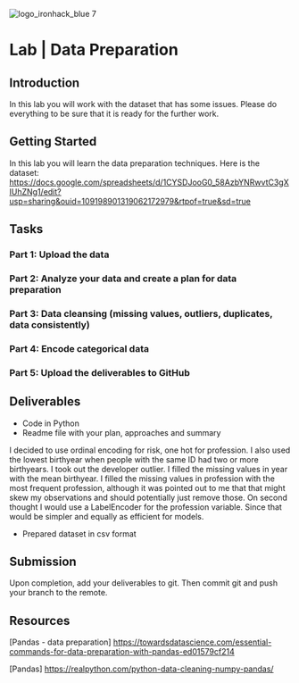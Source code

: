 ![logo_ironhack_blue 7](https://user-images.githubusercontent.com/23629340/40541063-a07a0a8a-601a-11e8-91b5-2f13e4e6b441.png)

# Lab | Data Preparation 


## Introduction

In this lab you will work with the dataset that has some issues. Please do everything to be sure that it is ready for the further work.

## Getting Started

In this lab you will learn the data preparation techniques.
Here is the dataset: https://docs.google.com/spreadsheets/d/1CYSDJooG0_58AzbYNRwvtC3gXIUhZNg1/edit?usp=sharing&ouid=109198901319062172979&rtpof=true&sd=true

## Tasks
### Part 1: Upload the data
### Part 2: Analyze your data and create a plan for data preparation
### Part 3: Data cleansing  (missing values, outliers, duplicates, data consistently)
### Part 4: Encode categorical data
### Part 5: Upload the deliverables to GitHub


## Deliverables

- Code in Python
- Readme file with your plan, approaches and summary  

I decided to use ordinal encoding for risk, one hot for profession. I also used the lowest birthyear when people
with the same ID had two or more birthyears. I took out the developer outlier. I filled the missing values in year 
with the mean birthyear. I filled the missing values in profession with the most frequent profession, although it was 
pointed out to me that that might skew my observations and should potentially just remove those. On second thought I would
use a LabelEncoder for the profession variable. Since that would be simpler and equally as efficient for models.

- Prepared dataset in csv format

## Submission

Upon completion, add your deliverables to git. Then commit git and push your branch to the remote.

## Resources

[Pandas - data preparation] https://towardsdatascience.com/essential-commands-for-data-preparation-with-pandas-ed01579cf214

[Pandas] https://realpython.com/python-data-cleaning-numpy-pandas/
